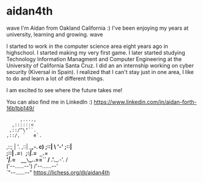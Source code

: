 # aidan4th
wave I'm Aidan from Oakland California :) I've been enjoying my years at university, learning and growing. wave

I started to work in the computer science area eight years ago in highschool. I started making my very first game. I later started studying Technology Information Managment and Computer Engineering at the University of California Santa Cruz. I did an an internship working on cyber security (Kiversal in Spain). I realized that I can't stay just in one area, I like to do and learn a lot of different things.

I am excited to see where the future takes me!

You can also find me in LinkedIn :) 
https://www.linkedin.com/in/aidan-forth-16b1bb149/



         ,....,
      ,::::::<
     ,::/^\"``.
    ,::/, `   e`.
   ,::; |        '.
   ,::|  \___,-.  c)
   ;::|     \   '-'
   ;::|      \
   ;::|   _.=`\
   `;:|.=` _.=`\
     '|_.=`   __\
     `\_..==`` /
      .'.___.-'.
     /          \
    ('--......--')
    /'--......--'\
    `"--......--"   https://lichess.org/@/aidan4th
